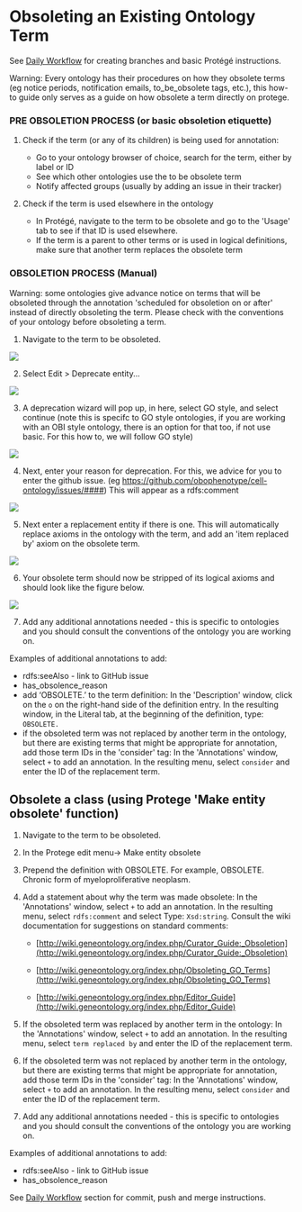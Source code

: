 # Obsoleting an Existing Ontology Term

See [Daily Workflow](daily-curator-workflow.md) for creating branches and basic Protégé instructions.

Warning: Every ontology has their procedures on how they obsolete terms (eg notice periods, notification emails, to_be_obsolete tags, etc.), this how-to guide only serves as a guide on how obsolete a term directly on protege. 

### PRE OBSOLETION PROCESS (or basic obsoletion etiquette)
1. Check if the term (or any of its children) is being used for annotation: 
    - Go to your ontology browser of choice, search for the term, either by label or ID
    - See which other ontologies use the to be obsolete term
    - Notify affected groups (usually by adding an issue in their tracker)

2. Check if the term is used elsewhere in the ontology
    - In Protégé, navigate to the term to be obsolete and go to the 'Usage' tab to see if that ID is used elsewhere.
    - If the term is a parent to other terms or is used in logical definitions, make sure that another term replaces the obsolete term


### OBSOLETION PROCESS (Manual)

Warning: some ontologies give advance notice on terms that will be obsoleted through the annotation 'scheduled for obsoletion on or after' instead of directly obsoleting the term. Please check with the conventions of your ontology before obsoleting a term. 

1. Navigate to the term to be obsoleted.

![](../images/howtoguides/obsolete/fig1.png)

2. Select Edit > Deprecate entity...

![](../images/howtoguides/obsolete/fig2.png)

3. A deprecation wizard will pop up, in here, select GO style, and select continue (note this is specifc to GO style ontologies, if you are working with an OBI style ontology, there is an option for that too, if not use basic. For this how to, we will follow GO style)

![](../images/howtoguides/obsolete/fig3.png)

4. Next, enter your reason for deprecation. For this, we advice for you to enter the github issue. (eg https://github.com/obophenotype/cell-ontology/issues/####) This will appear as a rdfs:comment

![](../images/howtoguides/obsolete/fig4.png)

5. Next enter a replacement entity if there is one. This will automatically replace axioms in the ontology with the term, and add an 'item replaced by' axiom on the obsolete term.

![](../images/howtoguides/obsolete/fig5.png)

6. Your obsolete term should now be stripped of its logical axioms and should look like the figure below. 

![](../images/howtoguides/obsolete/fig6.png)

7. Add any additional annotations needed - this is specific to ontologies and you should consult the conventions of the ontology you are working on. 

Examples of additional annotations to add: 
- rdfs:seeAlso - link to GitHub issue
- has_obsolence_reason 
- add ‘OBSOLETE.’ to the term definition: In the 'Description' window, click on the ```o``` on the right-hand side of the definition entry. In the resulting window, in the Literal tab, at the beginning of the definition, type: ```OBSOLETE.``` 
- if the obsoleted term was not replaced by another term in the ontology, but there are existing terms that might be appropriate for annotation, add those term IDs in the 'consider' tag: In the 'Annotations' window, select ```+``` to add an annotation. In the resulting menu, select ```consider``` and enter the ID of the replacement term.  

## Obsolete a class (using Protege 'Make entity obsolete' function)

1. Navigate to the term to be obsoleted.
1. In the Protege edit menu-> Make entity obsolete
1. Prepend the definition with OBSOLETE. For example, OBSOLETE. Chronic form of myeloproliferative neoplasm. 
1. Add a statement about why the term was made obsolete: In the 'Annotations' window, select ```+``` to add an annotation. In the resulting menu, select ```rdfs:comment``` and select Type:  ```Xsd:string```.
Consult the wiki documentation for suggestions on standard comments:
      
     - [http://wiki.geneontology.org/index.php/Curator_Guide:_Obsoletion](http://wiki.geneontology.org/index.php/Curator_Guide:_Obsoletion)
      
     - [http://wiki.geneontology.org/index.php/Obsoleting_GO_Terms](http://wiki.geneontology.org/index.php/Obsoleting_GO_Terms)
      
     - [http://wiki.geneontology.org/index.php/Editor_Guide](http://wiki.geneontology.org/index.php/Editor_Guide)
 
1. If the obsoleted term was replaced by another term in the ontology: In the 'Annotations' window, select ```+``` to add an annotation. In the resulting menu, select ```term replaced by``` and enter the ID of the replacement term.  
 
1. If the obsoleted term was not replaced by another term in the ontology, but there are existing terms that might be appropriate for annotation, add those term IDs in the 'consider' tag: In the 'Annotations' window, select ```+``` to add an annotation. In the resulting menu, select ```consider``` and enter the ID of the replacement term. 

1. Add any additional annotations needed - this is specific to ontologies and you should consult the conventions of the ontology you are working on. 

Examples of additional annotations to add: 
- rdfs:seeAlso - link to GitHub issue
- has_obsolence_reason 

See [Daily Workflow](daily-curator-workflow.md) section for commit, push and merge instructions. 
